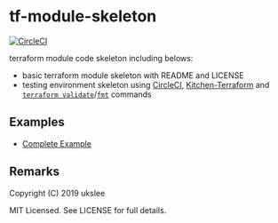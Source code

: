 
# tf-module-skeleton

[![CircleCI](https://circleci.com/gh/ukslee/tf-module-skeleton.svg?style=svg)](https://circleci.com/gh/ukslee/tf-module-skeleton)

terraform module code skeleton including belows:

* basic terraform module skeleton with README and LICENSE
* testing environment skeleton using [CircleCI](https://circleci.com), [Kitchen-Terraform](https://newcontext-oss.github.io/kitchen-terraform/) and [`terraform validate`](https://www.terraform.io/docs/commands/validate.html)/[`fmt`](https://www.terraform.io/docs/commands/fmt.html) commands

## Examples

* [Complete Example](https://github.com/ukslee/tf-module-skeleton/blob/master/examples/complete)

## Remarks

Copyright (C) 2019 ukslee

MIT Licensed. See LICENSE for full details.
